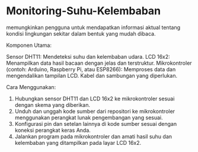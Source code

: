 # Monitoring-Suhu-Kelembaban
memungkinkan pengguna untuk mendapatkan informasi aktual tentang kondisi lingkungan sekitar dalam bentuk yang mudah dibaca.

Komponen Utama:

Sensor DHT11: Mendeteksi suhu dan kelembaban udara.
LCD 16x2: Menampilkan data hasil bacaan dengan jelas dan terstruktur.
Mikrokontroler (contoh: Arduino, Raspberry Pi, atau ESP8266): Memproses data dan mengendalikan tampilan LCD.
Kabel dan sambungan yang diperlukan.

Cara Menggunakan:

1. Hubungkan sensor DHT11 dan LCD 16x2 ke mikrokontroler sesuai dengan skema yang diberikan.
2. Unduh dan unggah kode sumber dari repositori ke mikrokontroler menggunakan perangkat lunak pengembangan yang sesuai.
3. Konfigurasi pin dan setelan lainnya di kode sumber sesuai dengan koneksi perangkat keras Anda.
4. Jalankan program pada mikrokontroler dan amati hasil suhu dan kelembaban yang ditampilkan pada layar LCD 16x2.





